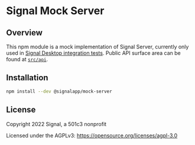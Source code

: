 <!-- Copyright 2021-2022 Signal Messenger, LLC -->
<!-- SPDX-License-Identifier: AGPL-3.0-only -->
# Signal Mock Server

## Overview

This npm module is a mock implementation of Signal Server, currently only used
in [Signal Desktop integration tests][0]. Public API surface area can be found at
[`src/api`][1].

## Installation

```sh
npm install --dev @signalapp/mock-server
```

## License

Copyright 2022 Signal, a 501c3 nonprofit

Licensed under the AGPLv3: https://opensource.org/licenses/agpl-3.0

[0]: https://github.com/signalapp/Signal-Desktop/tree/development/ts/test-mock
[1]: https://github.com/signalapp/Mock-Signal-Server/tree/main/src/api
